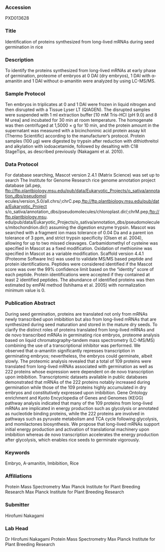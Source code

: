 ### Accession
PXD013628

### Title
Identification of proteins synthesized from long-lived mRNAs during seed germination in rice

### Description
To identify the proteins synthesized from long-lived mRNAs at early phase of germination, proteome of embryos at 0 DAI (dry embryos), 1 DAI with α-amanitin and 1 DAI without α-amanitin were analyzed by using LC-MS/MS.

### Sample Protocol
Ten embryos in triplicates at 0 and 1 DAI were frozen in liquid nitrogen and then disrupted with a Tissue Lyser LT (QIAGEN). The disrupted samples were suspended with 1 ml extraction buffer [10 mM Tris-HCl (pH 9.0) and 8 M urea] and incubated for 30 min at room temperature. The homogenate was then centrifuged at 1,5000 × g for 10 min, and the protein amount in the supernatant was measured with a bicinchoninic acid protein assay kit (Thermo Scientific) according to the manufacturer’s protocol. Protein samples (100 μg) were digested by trypsin after reduction with dithiothreitol and alkylation with iodoacetamide, followed by desalting with C18 StageTips, as described previously (Nakagami et al. 2010).

### Data Protocol
For database searching, Mascot version 2.4.1 (Matrix Science) was set up to search The Institute for Genome Research rice genome annotation project database (all.pep, ftp://ftp.plantbiology.msu.edu/pub/data/Eukaryotic_Projects/o_sativa/annotation_dbs/pseudomol ecules/version_5.0/all.chrs/;chrC.pep,ftp://ftp.plantbiology.msu.edu/pub/data/Eukaryotic_Project s/o_sativa/annotation_dbs/pseudomolecules/chloroplast.dir/;chrM.pep,ftp://ftp.plantbiology.msu. edu/pub/data/Eukaryotic_Projects/o_sativa/annotation_dbs/pseudomolecules/mitochondrion.dir/) assuming the digestion enzyme trypsin. Mascot was searched with a fragment ion mass tolerance of 0.04 Da and a parent ion tolerance of 3 ppm, and strict trypsin specificity (Olsen et al. 2004), allowing for up to two missed cleavages. Carbamidomethyl of cysteine was specified in Mascot as a fixed modification. Oxidation of methionine was specified in Mascot as a variable modification. Scaffold version 4.4.1 (Proteome Software Inc) was used to validate MS/MS based peptide and protein identifications. Peptides were considered identified if the Mascot score was over the 99% confidence limit based on the “identity” score of each peptide. Protein identifications were accepted if they contained at least 2 identified peptides. The abundance of identified proteins was then estimated by emPAI method (Ishihama et al. 2005) with normalization minimum value is 0.

### Publication Abstract
During seed germination, proteins are translated not only from mRNAs newly transcribed upon imbibition but also from long-lived mRNAs that are synthesized during seed maturation and stored in the mature dry seeds. To clarify the distinct roles of proteins translated from long-lived mRNAs and de novo transcribed mRNAs in germinating rice embryos, proteome analysis based on liquid chromatography-tandem mass spectrometry (LC-MS/MS) combining the use of a transcriptional inhibitor was performed. We observed that &#x3b1;-amanitin significantly represses transcription in germinating embryos; nevertheless, the embryos could germinate, albeit slowly. The proteomic analysis revealed that a total of 109 proteins were translated from long-lived mRNAs associated with germination as well as 222 proteins whose expression were dependent on de novo transcription upon imbibition. Transcriptomic datasets available in public databases demonstrated that mRNAs of the 222 proteins notably increased during germination while those of the 109 proteins highly accumulated in dry embryos and constitutively expressed upon imbibition. Gene Ontology enrichment and Kyoto Encyclopedia of Genes and Genomes (KEGG) pathway analysis indicated that many of the 109 proteins from long-lived mRNAs are implicated in energy production such as glycolysis or annotated as nucleotide binding proteins, while the 222 proteins are involved in pathways such as pyruvate metabolism and TCA cycle following glycolysis, and momilactones biosynthesis. We propose that long-lived mRNAs support initial energy production and activation of translational machinery upon imbibition whereas de novo transcription accelerates the energy production after glycolysis, which enables rice seeds to germinate vigorously.

### Keywords
Embryo, Α-amanitin, Imbibition, Rice

### Affiliations
Protein Mass Spectrometry Max Planck Institute for Plant Breeding Research
Max Planck Institute for Plant Breeding Research

### Submitter
Hirofumi Nakagami

### Lab Head
Dr Hirofumi Nakagami
Protein Mass Spectrometry Max Planck Institute for Plant Breeding Research


